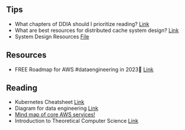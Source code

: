 ## Tips

* What chapters of DDIA should I prioritize reading? [Link](https://www.teamblind.com/post/What-chapters-of-DDIA-should-I-prioritize-reading-mv6ZuNSQ)
* What are best resources for distributed cache system design? [Link](https://www.teamblind.com/post/What-are-best-resources-for-distributed-cache-system-design-YGkAJi74)
* System Design Resources [File](/distributed_systems/files/System%20Design%20Resources.jpeg)

## Resources

* FREE Roadmap for AWS #dataengineering in 2023🎯 [Link](https://www.linkedin.com/posts/ajay026_dataengineering-bigdata-data-activity-7026398724205514752-NB28/)

## Reading

* Kubernetes Cheatsheet [Link](https://www.linkedin.com/feed/update/urn:li:activity:7017793514558091264?utm_source=share&utm_medium=member_desktop)
* Diagram for data engineering [Link](https://www.linkedin.com/posts/rocky-bhatia-a4801010_data-dataanalytics-dataengineering-activity-7018580184417091585-srjg)
* [Mind map of core AWS services!](/Miscellaneous/files/aws_mind_map.jpg)
* Introduction to Theoretical Computer Science [Link](https://introtcs.org/public/)
